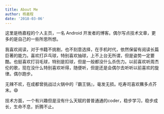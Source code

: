 ```yaml
---
title: About Me
author: 杨嘉程
date: '2018-03-06'
---
```


这里是杨嘉程的个人主页，一名 Android 开发者的博客。偶尔写点技术文章，更多的是自己的一些所思所想。

我喜欢阅读，对于书籍不挑剔，也不刻意选择，在手机时代，依然保留有阅读长篇巨著的能力。喜欢打乒乓球，特别喜欢抽球，上不上台无所谓，但是姿势一定要酷。也挺喜欢打羽毛球，特别是扣球，但是一般都没什么杀伤力。以前喜欢听周杰伦的歌，现在没什么特别喜欢听得，随便听，但是还是会偶尔去听听以前喜欢的旋律。偶尔跑步。

无辣不欢，在成都曾挑战过火锅中的『霸王锅』，毫发无损。吃寿司喜欢蘸多点芥末。:smile:

技术方面，一个有兴趣但是没有什么天赋的普普通通的coder，稳步学习，稳步成长，生命不息，折腾不止。

